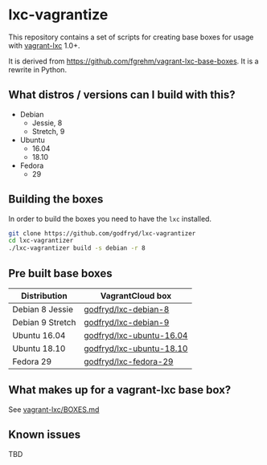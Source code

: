 # lxc-vagrantize

This repository contains a set of scripts for creating base boxes for usage with
[vagrant-lxc](https://github.com/fgrehm/vagrant-lxc) 1.0+.

It is derived from https://github.com/fgrehm/vagrant-lxc-base-boxes. It is a rewrite in Python.

## What distros / versions can I build with this?

* Debian
  - Jessie, 8
  - Stretch, 9
* Ubuntu
  - 16.04
  - 18.10
* Fedora
  - 29

## Building the boxes

In order to build the boxes you need to have the `lxc` installed.

```sh
git clone https://github.com/godfryd/lxc-vagrantizer
cd lxc-vagrantizer
./lxc-vagrantizer build -s debian -r 8
```

## Pre built base boxes

| Distribution | VagrantCloud box |
| ------------ | ---------------- |
| Debian 8 Jessie | [godfryd/lxc-debian-8](https://vagrantcloud.com/godfryd/lxc-debian-8) |
| Debian 9 Stretch | [godfryd/lxc-debian-9](https://vagrantcloud.com/godfryd/lxc-debian-9) |
| Ubuntu 16.04 | [godfryd/lxc-ubuntu-16.04](https://vagrantcloud.com/godfryd/lxc-ubuntu-16.04) |
| Ubuntu 18.10 | [godfryd/lxc-ubuntu-18.10](https://vagrantcloud.com/godfryd/lxc-ubuntu-18.10) |
| Fedora 29 | [godfryd/lxc-fedora-29](https://vagrantcloud.com/godfryd/lxc-fedora-29) |


## What makes up for a vagrant-lxc base box?

See [vagrant-lxc/BOXES.md](https://github.com/fgrehm/vagrant-lxc/blob/master/BOXES.md)


## Known issues

TBD